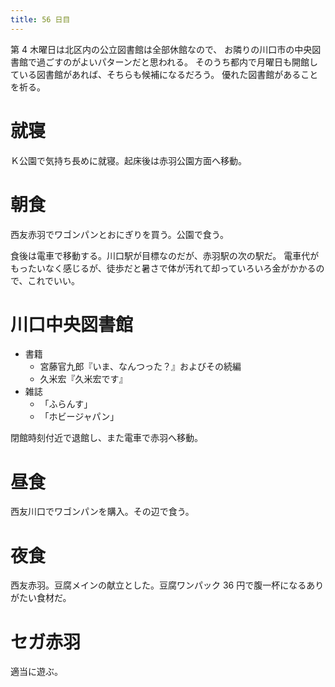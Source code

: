 ```yaml
---
title: 56 日目
---
```


第 4 木曜日は北区内の公立図書館は全部休館なので、
お隣りの川口市の中央図書館で過ごすのがよいパターンだと思われる。
そのうち都内で月曜日も開館している図書館があれば、そちらも候補になるだろう。
優れた図書館があることを祈る。

# 就寝

Ｋ公園で気持ち長めに就寝。起床後は赤羽公園方面へ移動。

# 朝食

西友赤羽でワゴンパンとおにぎりを買う。公園で食う。

食後は電車で移動する。川口駅が目標なのだが、赤羽駅の次の駅だ。
電車代がもったいなく感じるが、徒歩だと暑さで体が汚れて却っていろいろ金がかかるので、これでいい。

# 川口中央図書館

* 書籍
  * 宮藤官九郎『いま、なんつった？』およびその続編
  * 久米宏『久米宏です』
* 雑誌
  * 「ふらんす」
  * 「ホビージャパン」

閉館時刻付近で退館し、また電車で赤羽へ移動。

# 昼食

西友川口でワゴンパンを購入。その辺で食う。

# 夜食

西友赤羽。豆腐メインの献立とした。豆腐ワンパック 36 円で腹一杯になるありがたい食材だ。

# セガ赤羽

適当に遊ぶ。
